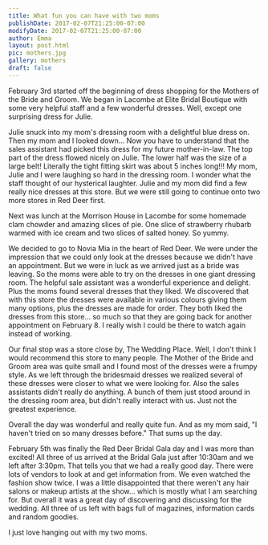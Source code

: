 ```yaml
---
title: What fun you can have with two moms
publishDate: 2017-02-07T21:25:00-07:00
modifyDate: 2017-02-07T21:25:00-07:00
author: Emma
layout: post.html
pic: mothers.jpg
gallery: mothers
draft: false
---
```


February 3rd started off the beginning of dress shopping for the Mothers of the
Bride and Groom. We began in Lacombe at Elite Bridal Boutique with some very
helpful staff and a few wonderful dresses. Well, except one surprising dress for
Julie.

Julie snuck into my mom's dressing room with a delightful blue dress on. Then my
mom and I looked down... Now you have to understand that the sales assistant had
picked this dress for my future mother-in-law. The top part of the dress flowed
nicely on Julie. The lower half was the size of a large belt! Literally the
tight fitting skirt was about 5 inches long!!! My mom, Julie and I were laughing
so hard in the dressing room. I wonder what the staff thought of our hysterical
laughter. Julie and my mom did find a few really nice dresses at this store. But
we were still going to continue onto two more stores in Red Deer first.

Next was lunch at the Morrison House in Lacombe for some homemade clam chowder
and amazing slices of pie. One slice of strawberry rhubarb warmed with ice cream
and two slices of salted honey. So yummy.

We decided to go to Novia Mia in the heart of Red Deer. We were under the
impression that we could only look at the dresses because we didn't have an
appointment. But we were in luck as we arrived just as a bride was leaving. So
the moms were able to try on the dresses in one giant dressing room. The helpful
sale assistant was a wonderful experience and delight. Plus the moms found
several dresses that they liked. We discovered that with this store the dresses
were available in various colours giving them many options, plus the dresses are
made for order. They both liked the dresses from this store... so much so that
they are going back for another appointment on February 8. I really wish I could
be there to watch again instead of working.

Our final stop was a store close by, The Wedding Place. Well, I don't think I
would recommend this store to many people. The Mother of the Bride and Groom
area was quite small and I found most of the dresses were a frumpy style. As we
left through the bridesmaid dresses we realized several of these dresses were
closer to what we were looking for. Also the sales assistants didn't really do
anything. A bunch of them just stood around in the dressing room area, but
didn't really interact with us. Just not the greatest experience.

Overall the day was wonderful and really quite fun. And as my mom said, "I
haven't tried on so many dresses before." That sums up the day.

February 5th was finally the Red Deer Bridal Gala day and I was more than
excited! All three of us arrived at the Bridal Gala just after 10:30am and we
left after 3:30pm. That tells you that we had a really good day. There were lots
of vendors to look at and get information from. We even watched the fashion show
twice. I was a little disappointed that there weren't any hair salons or makeup
artists at the show... which is mostly what I am searching for. But overall it
was a great day of discovering and discussing for the wedding. All three of us
left with bags full of magazines, information cards and random goodies.

I just love hanging out with my two moms.
